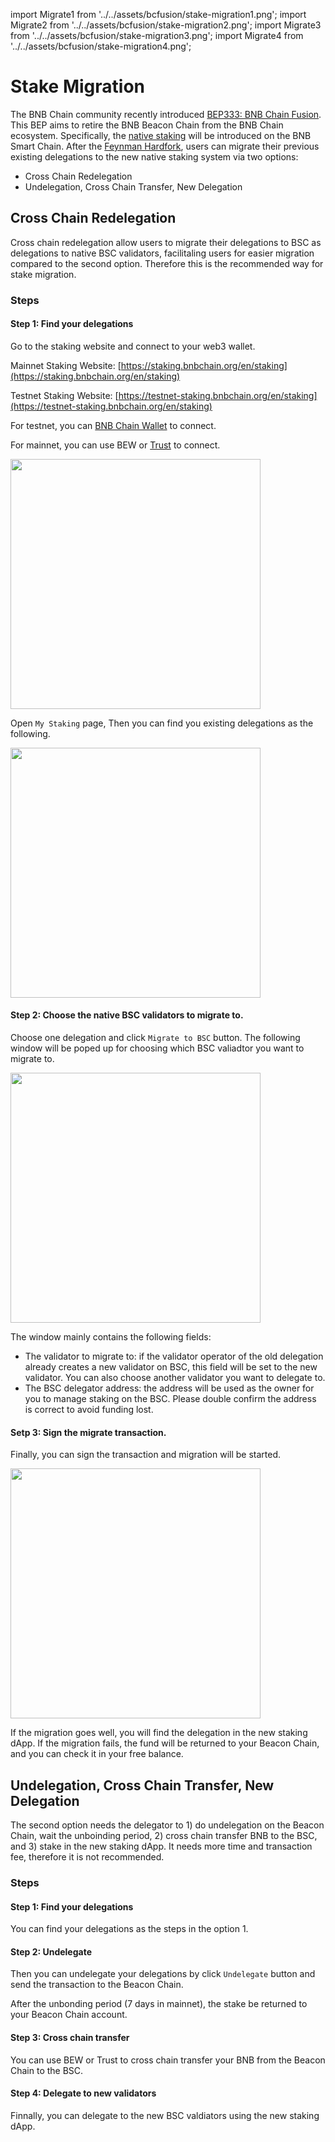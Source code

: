 import Migrate1 from '../../assets/bcfusion/stake-migration1.png';
import Migrate2 from '../../assets/bcfusion/stake-migration2.png';
import Migrate3 from '../../assets/bcfusion/stake-migration3.png';
import Migrate4 from '../../assets/bcfusion/stake-migration4.png';


# Stake Migration

The BNB Chain community recently introduced [BEP333: BNB Chain Fusion](https://github.com/bnb-chain/BEPs/pull/333).
This BEP aims to retire the BNB Beacon Chain from the BNB Chain ecosystem.
Specifically, the [native staking](https://github.com/bnb-chain/BEPs/blob/master/BEPs/BEP294.md)
will be introduced on the BNB Smart Chain.
After the [Feynman Hardfork](https://github.com/bnb-chain/BEPs/blob/master/BEPs/BEP294.md), users can migrate their
previous existing delegations to the new native staking system via two options:

* Cross Chain Redelegation
* Undelegation, Cross Chain Transfer, New Delegation

## Cross Chain Redelegation

Cross chain redelegation allow users to migrate their delegations to BSC as delegations to native BSC validators,
facilitaling users for easier migration compared to the second option.
Therefore this is the recommended way for stake migration.

### Steps

#### Step 1: Find your delegations

Go to the staking website and connect to your web3 wallet.

Mainnet Staking Website: [https://staking.bnbchain.org/en/staking](https://staking.bnbchain.org/en/staking)

Testnet Staking
Website: [https://testnet-staking.bnbchain.org/en/staking](https://testnet-staking.bnbchain.org/en/staking)

For testnet, you
can [BNB Chain Wallet](https://chromewebstore.google.com/detail/bnb-chain-wallet/fhbohimaelbohpjbbldcngcnapndodjp) to
connect.

For mainnet, you can use BEW or [Trust](https://trustwallet.com/browser-extension) to connect.

<img src={Migrate1} width="400"/>

Open `My Staking` page, Then you can find you existing delegations as the following.

<img src={Migrate2} width="400"/>

#### Step 2:  Choose the native BSC validators to migrate to.

Choose one delegation and click `Migrate to BSC` button. The following window will be poped up for choosing
which BSC valiadtor you want to migrate to.

<img src={Migrate3} width="400"/>

The window mainly contains the following fields:

* The validator to migrate to: if the validator operator of the old delegation already creates a new validator on BSC,
  this field will be set to the new validator. You can also choose another validator you want to delegate to.
* The BSC delegator address: the address will be used as the owner for you to manage staking on the BSC. Please double
  confirm the address is correct to avoid funding lost.

#### Setp 3: Sign the migrate transaction.

Finally, you can sign the transaction and migration will be started.

<img src={Migrate4} width="400"/>

If the migration goes well, you will find the delegation in the new staking dApp. If the migration fails, the fund will
be returned to your Beacon Chain, and you can check it in your free balance.

## Undelegation, Cross Chain Transfer, New Delegation

The second option needs the delegator to 1) do undelegation on the Beacon Chain, wait the unboinding period, 2) cross
chain transfer BNB to the BSC, and 3) stake in the new staking dApp. It needs more time and transaction fee, therefore
it is not recommended.

### Steps

#### Step 1: Find your delegations

You can find your delegations as the steps in the option 1.

#### Step 2: Undelegate

Then you can undelegate your delegations by click `Undelegate` button and send the transaction to the Beacon Chain.

After the unbonding period (7 days in mainnet), the stake be returned to your Beacon Chain account.

#### Step 3: Cross chain transfer

You can use BEW or Trust to cross chain transfer your BNB from the Beacon Chain to the BSC.

#### Step 4: Delegate to new validators

Finnally, you can delegate to the new BSC valdiators using the new staking dApp.
